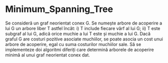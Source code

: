# Minimum_Spanning_Tree
Se consideră un graf neorientat conex G. Se
numește arbore de acoperire a lui G un arbore liber T astfel încât: i) T
include fiecare vârf al lui G; ii) T este subgraf al lui G, adică orice muchie
a lui T este și muchie a lui G. Dacă graful G are costuri pozitive asociate
muchiilor, se poate asocia un cost unui arbore de acoperire, egal cu suma
costurilor muchiilor sale. Să se implementeze doi algoritmi diferiți care
determină arborele de acoperire minimă al unui graf neorientat conex dat.
